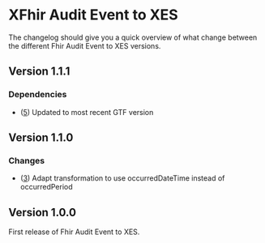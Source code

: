 # XFhir Audit Event to XES

The changelog should give you a quick overview of what change between the different Fhir Audit Event to XES versions.

## Version 1.1.1

### Dependencies

- ([5](https://github.com/FHOOEAIST/FhirAuditEvent2XES/pull/6)) Updated to most recent GTF version

## Version 1.1.0

### Changes

 - ([3](https://github.com/FHOOEAIST/FhirAuditEvent2XES/issues/3)) Adapt transformation to use occurredDateTime instead of occurredPeriod

## Version 1.0.0

First release of Fhir Audit Event to XES.